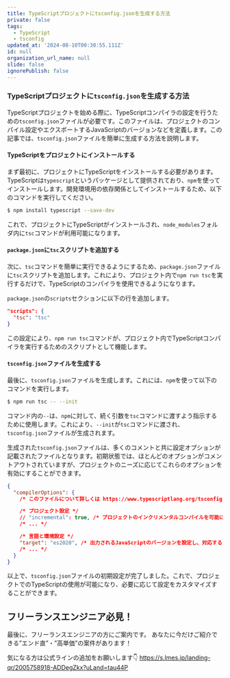 ```yaml
---
title: TypeScriptプロジェクトにtsconfig.jsonを生成する方法
private: false
tags:
  - TypeScript
  - tsconfig
updated_at: '2024-08-10T00:30:55.111Z'
id: null
organization_url_name: null
slide: false
ignorePublish: false
---
```


### TypeScriptプロジェクトに`tsconfig.json`を生成する方法

TypeScriptプロジェクトを始める際に、TypeScriptコンパイラの設定を行うための`tsconfig.json`ファイルが必要です。このファイルは、プロジェクトのコンパイル設定やエクスポートするJavaScriptのバージョンなどを定義します。この記事では、`tsconfig.json`ファイルを簡単に生成する方法を説明します。

#### TypeScriptをプロジェクトにインストールする

まず最初に、プロジェクトにTypeScriptをインストールする必要があります。TypeScriptは`typescript`というパッケージとして提供されており、`npm`を使ってインストールします。開発環境用の依存関係としてインストールするため、以下のコマンドを実行してください。

```bash
$ npm install typescript --save-dev
```

これで、プロジェクトにTypeScriptがインストールされ、`node_modules`フォルダ内に`tsc`コマンドが利用可能になります。

#### `package.json`に`tsc`スクリプトを追加する

次に、`tsc`コマンドを簡単に実行できるようにするため、`package.json`ファイルに`tsc`スクリプトを追加します。これにより、プロジェクト内で`npm run tsc`を実行するだけで、TypeScriptのコンパイラを使用できるようになります。

`package.json`の`scripts`セクションに以下の行を追加します。

```json
"scripts": {
  "tsc": "tsc"
}
```

この設定により、`npm run tsc`コマンドが、プロジェクト内でTypeScriptコンパイラを実行するためのスクリプトとして機能します。

#### `tsconfig.json`ファイルを生成する

最後に、`tsconfig.json`ファイルを生成します。これには、`npm`を使って以下のコマンドを実行します。

```bash
$ npm run tsc -- --init
```

コマンド内の`--`は、`npm`に対して、続く引数を`tsc`コマンドに渡すよう指示するために使用します。これにより、`--init`が`tsc`コマンドに渡され、`tsconfig.json`ファイルが生成されます。

生成された`tsconfig.json`ファイルは、多くのコメントと共に設定オプションが記載されたファイルとなります。初期状態では、ほとんどのオプションがコメントアウトされていますが、プロジェクトのニーズに応じてこれらのオプションを有効にすることができます。

```json
{
  "compilerOptions": {
    /* このファイルについて詳しくは https://www.typescriptlang.org/tsconfig/ を参照してください */

    /* プロジェクト設定 */
    // "incremental": true, /* プロジェクトのインクリメンタルコンパイルを可能にするため、.tsbuildinfoファイルを保存します。 */
    /* ... */

    /* 言語と環境設定 */
    "target": "es2020", /* 出力されるJavaScriptのバージョンを設定し、対応するライブラリの宣言を含めます。 */
    /* ... */
  }
}
```

以上で、`tsconfig.json`ファイルの初期設定が完了しました。これで、プロジェクトでのTypeScriptの使用が可能になり、必要に応じて設定をカスタマイズすることができます。

## フリーランスエンジニア必見！

最後に、フリーランスエンジニアの方にご案内です。
あなたに今だけご紹介できる”エンド直”・”高単価”の案件があります！

気になる方は公式ラインの追加をお願いします👇
https://s.lmes.jp/landing-qr/2005758918-ADDegZkx?uLand=tau44P
